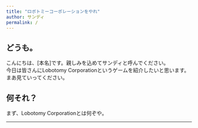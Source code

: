```yaml
---
title: "ロボトミーコーポレーションをやれ"
author: サンディ
permalink: /
---
```


## どうも。

こんにちは、[本名]です。親しみを込めてサンディと呼んでください。  
今日は皆さんにLobotomy Corporationというゲームを紹介したいと思います。
まあ見ていってください。  

## 何それ？

まず、Lobotomy Corporationとは何ぞや。


---


